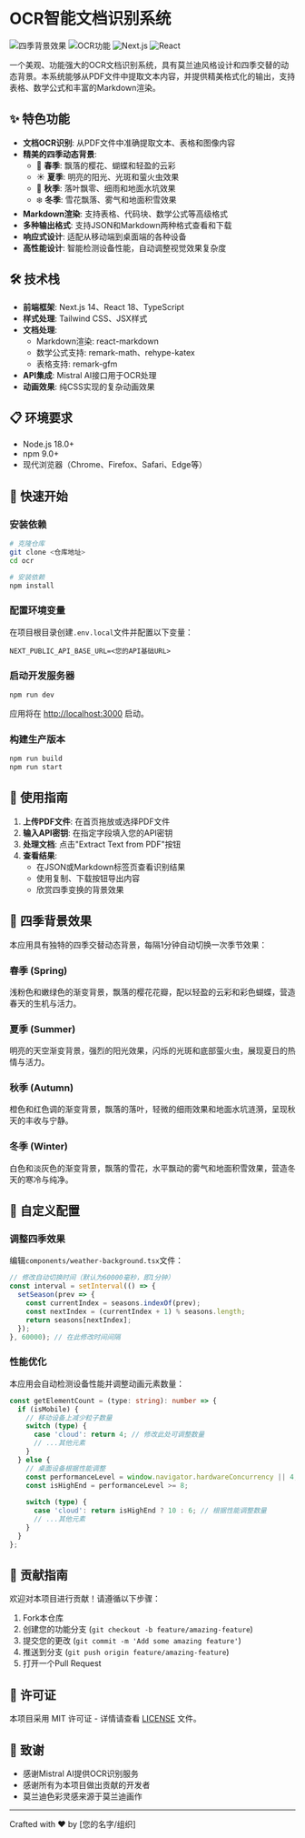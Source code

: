 # OCR智能文档识别系统

![四季背景效果](https://img.shields.io/badge/特色-四季动态背景-brightgreen)
![OCR功能](https://img.shields.io/badge/功能-OCR文档识别-blue)
![Next.js](https://img.shields.io/badge/技术-Next.js-black)
![React](https://img.shields.io/badge/技术-React-61dafb)

一个美观、功能强大的OCR文档识别系统，具有莫兰迪风格设计和四季交替的动态背景。本系统能够从PDF文件中提取文本内容，并提供精美格式化的输出，支持表格、数学公式和丰富的Markdown渲染。

## ✨ 特色功能

- **文档OCR识别**: 从PDF文件中准确提取文本、表格和图像内容
- **精美的四季动态背景**: 
  - 🌸 **春季**: 飘落的樱花、蝴蝶和轻盈的云彩
  - ☀️ **夏季**: 明亮的阳光、光斑和萤火虫效果
  - 🍁 **秋季**: 落叶飘零、细雨和地面水坑效果
  - ❄️ **冬季**: 雪花飘落、雾气和地面积雪效果
- **Markdown渲染**: 支持表格、代码块、数学公式等高级格式
- **多种输出格式**: 支持JSON和Markdown两种格式查看和下载
- **响应式设计**: 适配从移动端到桌面端的各种设备
- **高性能设计**: 智能检测设备性能，自动调整视觉效果复杂度

## 🛠️ 技术栈

- **前端框架**: Next.js 14、React 18、TypeScript
- **样式处理**: Tailwind CSS、JSX样式
- **文档处理**: 
  - Markdown渲染: react-markdown
  - 数学公式支持: remark-math、rehype-katex
  - 表格支持: remark-gfm
- **API集成**: Mistral AI接口用于OCR处理
- **动画效果**: 纯CSS实现的复杂动画效果

## 📋 环境要求

- Node.js 18.0+
- npm 9.0+
- 现代浏览器（Chrome、Firefox、Safari、Edge等）

## 🚀 快速开始

### 安装依赖

```bash
# 克隆仓库
git clone <仓库地址>
cd ocr

# 安装依赖
npm install
```

### 配置环境变量

在项目根目录创建`.env.local`文件并配置以下变量：

```
NEXT_PUBLIC_API_BASE_URL=<您的API基础URL>
```

### 启动开发服务器

```bash
npm run dev
```

应用将在 [http://localhost:3000](http://localhost:3000) 启动。

### 构建生产版本

```bash
npm run build
npm run start
```

## 📖 使用指南

1. **上传PDF文件**: 在首页拖放或选择PDF文件
2. **输入API密钥**: 在指定字段填入您的API密钥
3. **处理文档**: 点击"Extract Text from PDF"按钮
4. **查看结果**: 
   - 在JSON或Markdown标签页查看识别结果
   - 使用复制、下载按钮导出内容
   - 欣赏四季变换的背景效果

## 🌈 四季背景效果

本应用具有独特的四季交替动态背景，每隔1分钟自动切换一次季节效果：

### 春季 (Spring)
浅粉色和嫩绿色的渐变背景，飘落的樱花花瓣，配以轻盈的云彩和彩色蝴蝶，营造春天的生机与活力。

### 夏季 (Summer)
明亮的天空渐变背景，强烈的阳光效果，闪烁的光斑和底部萤火虫，展现夏日的热情与活力。

### 秋季 (Autumn)
橙色和红色调的渐变背景，飘落的落叶，轻微的细雨效果和地面水坑涟漪，呈现秋天的丰收与宁静。

### 冬季 (Winter)
白色和淡灰色的渐变背景，飘落的雪花，水平飘动的雾气和地面积雪效果，营造冬天的寒冷与纯净。

## 🔧 自定义配置

### 调整四季效果

编辑`components/weather-background.tsx`文件：

```typescript
// 修改自动切换时间（默认为60000毫秒，即1分钟）
const interval = setInterval(() => {
  setSeason(prev => {
    const currentIndex = seasons.indexOf(prev);
    const nextIndex = (currentIndex + 1) % seasons.length;
    return seasons[nextIndex];
  });
}, 60000); // 在此修改时间间隔
```

### 性能优化

本应用会自动检测设备性能并调整动画元素数量：

```typescript
const getElementCount = (type: string): number => {
  if (isMobile) {
    // 移动设备上减少粒子数量
    switch (type) {
      case 'cloud': return 4; // 修改此处可调整数量
      // ...其他元素
    }
  } else {
    // 桌面设备根据性能调整
    const performanceLevel = window.navigator.hardwareConcurrency || 4;
    const isHighEnd = performanceLevel >= 8;
    
    switch (type) {
      case 'cloud': return isHighEnd ? 10 : 6; // 根据性能调整数量
      // ...其他元素
    }
  }
};
```

## 📝 贡献指南

欢迎对本项目进行贡献！请遵循以下步骤：

1. Fork本仓库
2. 创建您的功能分支 (`git checkout -b feature/amazing-feature`)
3. 提交您的更改 (`git commit -m 'Add some amazing feature'`)
4. 推送到分支 (`git push origin feature/amazing-feature`)
5. 打开一个Pull Request

## 📄 许可证

本项目采用 MIT 许可证 - 详情请查看 [LICENSE](LICENSE) 文件。

## 👏 致谢

- 感谢Mistral AI提供OCR识别服务
- 感谢所有为本项目做出贡献的开发者
- 莫兰迪色彩灵感来源于莫兰迪画作

---

Crafted with ❤️ by [您的名字/组织] 